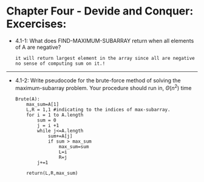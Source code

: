 # Chapter Four - Devide and Conquer: Excercises:

- 4.1-1:
    What does FIND-MAXIMUM-SUBARRAY return when all elements of A are negative?

    ```
    it will return largest element in the array since all are negative no sense of computing sum on it.!
    ```

---

- 4.1-2:
    Write pseudocode for the brute-force method of solving the maximum-subarray
    problem. Your procedure should run in, $\Theta(n^2)$ time

    ```
    Brute(A):
        max_sum=A[1]
        L,R = 1,1 #indicating to the indices of max-subarray.
        for i = 1 to A.length
            sum = 0
            j = i +1
            while j<=A.length
                sum+=A[j]
                if sum > max_sum
                    max_sum=sum
                    L=i
                    R=j
            j+=1

        return(L,R,max_sum)
    ```
